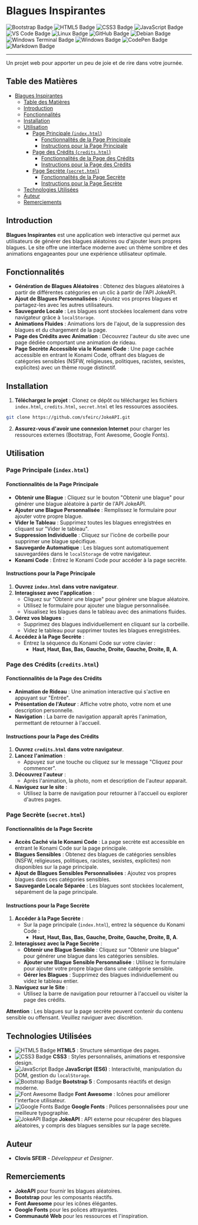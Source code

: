 # Blagues Inspirantes

![Bootstrap Badge](https://img.shields.io/badge/Bootstrap-563D7C?style=for-the-badge&logo=bootstrap&logoColor=white)
![HTML5 Badge](https://img.shields.io/badge/HTML5-E34F26?style=for-the-badge&logo=html5&logoColor=white)
![CSS3 Badge](https://img.shields.io/badge/CSS3-1572B6?style=for-the-badge&logo=css3&logoColor=white)
![JavaScript Badge](https://img.shields.io/badge/JavaScript-323330?style=for-the-badge&logo=javascript&logoColor=F7DF1E)
![VS Code Badge](https://img.shields.io/badge/Visual_Studio_Code-0078D4?style=for-the-badge&logo=visual%20studio%20code&logoColor=white)
![Linux Badge](https://img.shields.io/badge/Linux-FCC624?style=for-the-badge&logo=linux&logoColor=black)
![GitHub Badge](https://img.shields.io/badge/GitHub-100000?style=for-the-badge&logo=github&logoColor=white)
![Debian Badge](https://img.shields.io/badge/Debian-A81D33?style=for-the-badge&logo=debian&logoColor=white)
![Windows Terminal Badge](https://img.shields.io/badge/Windows%20Terminal-4D4D4D?style=for-the-badge&logo=windows%20terminal&logoColor=white)
![Windows Badge](https://img.shields.io/badge/Windows-0078D6?style=for-the-badge&logo=windows&logoColor=white)
![CodePen Badge](https://img.shields.io/badge/CodePen-000000?style=for-the-badge&logo=codepen&logoColor=white)
![Markdown Badge](https://img.shields.io/badge/Markdown-000000?style=for-the-badge&logo=markdown&logoColor=white)

---

Un projet web pour apporter un peu de joie et de rire dans votre journée.

## Table des Matières

- [Blagues Inspirantes](#blagues-inspirantes)
  - [Table des Matières](#table-des-matières)
  - [Introduction](#introduction)
  - [Fonctionnalités](#fonctionnalités)
  - [Installation](#installation)
  - [Utilisation](#utilisation)
    - [Page Principale (`index.html`)](#page-principale-indexhtml)
      - [Fonctionnalités de la Page Principale](#fonctionnalités-de-la-page-principale)
      - [Instructions pour la Page Principale](#instructions-pour-la-page-principale)
    - [Page des Crédits (`credits.html`)](#page-des-crédits-creditshtml)
      - [Fonctionnalités de la Page des Crédits](#fonctionnalités-de-la-page-des-crédits)
      - [Instructions pour la Page des Crédits](#instructions-pour-la-page-des-crédits)
    - [Page Secrète (`secret.html`)](#page-secrète-secrethtml)
      - [Fonctionnalités de la Page Secrète](#fonctionnalités-de-la-page-secrète)
      - [Instructions pour la Page Secrète](#instructions-pour-la-page-secrète)
  - [Technologies Utilisées](#technologies-utilisées)
  - [Auteur](#auteur)
  - [Remerciements](#remerciements)

## Introduction

**Blagues Inspirantes** est une application web interactive qui permet aux utilisateurs de générer des blagues aléatoires ou d'ajouter leurs propres blagues. Le site offre une interface moderne avec un thème sombre et des animations engageantes pour une expérience utilisateur optimale.

## Fonctionnalités

- **Génération de Blagues Aléatoires** : Obtenez des blagues aléatoires à partir de différentes catégories en un clic à partir de l'API JokeAPI.
- **Ajout de Blagues Personnalisées** : Ajoutez vos propres blagues et partagez-les avec les autres utilisateurs.
- **Sauvegarde Locale** : Les blagues sont stockées localement dans votre navigateur grâce à `localStorage`.
- **Animations Fluides** : Animations lors de l'ajout, de la suppression des blagues et du chargement de la page.
- **Page des Crédits avec Animation** : Découvrez l'auteur du site avec une page dédiée comportant une animation de rideau.
- **Page Secrète Accessible via le Konami Code** : Une page cachée accessible en entrant le Konami Code, offrant des blagues de catégories sensibles (NSFW, religieuses, politiques, racistes, sexistes, explicites) avec un thème rouge distinctif.

## Installation

1. **Téléchargez le projet** : Clonez ce dépôt ou téléchargez les fichiers `index.html`, `credits.html`, `secret.html` et les ressources associées.

```bash 
git clone https://github.com/sfeirc/JokeAPI.git
```

2. **Assurez-vous d'avoir une connexion Internet** pour charger les ressources externes (Bootstrap, Font Awesome, Google Fonts).

## Utilisation

### Page Principale (`index.html`)

#### Fonctionnalités de la Page Principale

- **Obtenir une Blague** : Cliquez sur le bouton "Obtenir une blague" pour générer une blague aléatoire à partir de l'API JokeAPI.
- **Ajouter une Blague Personnalisée** : Remplissez le formulaire pour ajouter votre propre blague.
- **Vider le Tableau** : Supprimez toutes les blagues enregistrées en cliquant sur "Vider le tableau".
- **Suppression Individuelle** : Cliquez sur l'icône de corbeille pour supprimer une blague spécifique.
- **Sauvegarde Automatique** : Les blagues sont automatiquement sauvegardées dans le `localStorage` de votre navigateur.
- **Konami Code** : Entrez le Konami Code pour accéder à la page secrète.

#### Instructions pour la Page Principale

1. **Ouvrez `index.html` dans votre navigateur**.
2. **Interagissez avec l'application** :
   - Cliquez sur "Obtenir une blague" pour générer une blague aléatoire.
   - Utilisez le formulaire pour ajouter une blague personnalisée.
   - Visualisez les blagues dans le tableau avec des animations fluides.
3. **Gérez vos blagues** :
   - Supprimez des blagues individuellement en cliquant sur la corbeille.
   - Videz le tableau pour supprimer toutes les blagues enregistrées.
4. **Accédez à la Page Secrète** :
   - Entrez la séquence du Konami Code sur votre clavier :
     - **Haut, Haut, Bas, Bas, Gauche, Droite, Gauche, Droite, B, A**.

### Page des Crédits (`credits.html`)

#### Fonctionnalités de la Page des Crédits

- **Animation de Rideau** : Une animation interactive qui s'active en appuyant sur "Entrée".
- **Présentation de l'Auteur** : Affiche votre photo, votre nom et une description personnelle.
- **Navigation** : La barre de navigation apparaît après l'animation, permettant de retourner à l'accueil.

#### Instructions pour la Page des Crédits

1. **Ouvrez `credits.html` dans votre navigateur**.
2. **Lancez l'animation** :
   - Appuyez sur une touche  ou cliquez sur le message "Cliquez pour commencer".
3. **Découvrez l'auteur** :
   - Après l'animation, la photo, nom et description de l'auteur apparait.
4. **Naviguez sur le site** :
   - Utilisez la barre de navigation pour retourner à l'accueil ou explorer d'autres pages.

### Page Secrète (`secret.html`)

#### Fonctionnalités de la Page Secrète

- **Accès Caché via le Konami Code** : La page secrète est accessible en entrant le Konami Code sur la page principale.
- **Blagues Sensibles** : Obtenez des blagues de catégories sensibles (NSFW, religieuses, politiques, racistes, sexistes, explicites) non disponibles sur la page principale.
- **Ajout de Blagues Sensibles Personnalisées** : Ajoutez vos propres blagues dans ces catégories sensibles.
- **Sauvegarde Locale Séparée** : Les blagues sont stockées localement, séparément de la page principale.

#### Instructions pour la Page Secrète

1. **Accéder à la Page Secrète** :
   - Sur la page principale (`index.html`), entrez la séquence du Konami Code :
     - **Haut, Haut, Bas, Bas, Gauche, Droite, Gauche, Droite, B, A**.
2. **Interagissez avec la Page Secrète** :
   - **Obtenir une Blague Sensible** : Cliquez sur "Obtenir une blague" pour générer une blague dans les catégories sensibles.
   - **Ajouter une Blague Sensible Personnalisée** : Utilisez le formulaire pour ajouter votre propre blague dans une catégorie sensible.
   - **Gérer les Blagues** : Supprimez des blagues individuellement ou videz le tableau entier.
3. **Naviguez sur le Site** :
   - Utilisez la barre de navigation pour retourner à l'accueil ou visiter la page des crédits.

**Attention** : Les blagues sur la page secrète peuvent contenir du contenu sensible ou offensant. Veuillez naviguer avec discrétion.

## Technologies Utilisées

- ![HTML5 Badge](https://img.shields.io/badge/HTML5-E34F26?style=flat-square&logo=html5&logoColor=white) **HTML5** : Structure sémantique des pages.
- ![CSS3 Badge](https://img.shields.io/badge/CSS3-1572B6?style=flat-square&logo=css3&logoColor=white) **CSS3** : Styles personnalisés, animations et responsive design.
- ![JavaScript Badge](https://img.shields.io/badge/JavaScript-F7DF1E?style=flat-square&logo=javascript&logoColor=black) **JavaScript (ES6)** : Interactivité, manipulation du DOM, gestion du `localStorage`.
- ![Bootstrap Badge](https://img.shields.io/badge/Bootstrap-563D7C?style=flat-square&logo=bootstrap&logoColor=white) **Bootstrap 5** : Composants réactifs et design moderne.
- ![Font Awesome Badge](https://img.shields.io/badge/Font%20Awesome-339AF0?style=flat-square&logo=fontawesome&logoColor=white) **Font Awesome** : Icônes pour améliorer l'interface utilisateur.
- ![Google Fonts Badge](https://img.shields.io/badge/Google%20Fonts-4285F4?style=flat-square&logo=googlefonts&logoColor=white) **Google Fonts** : Polices personnalisées pour une meilleure typographie.
- ![JokeAPI Badge](https://img.shields.io/badge/JokeAPI-00A859?style=flat-square&logo=code&logoColor=white) **JokeAPI** : API externe pour récupérer des blagues aléatoires, y compris des blagues sensibles sur la page secrète.

## Auteur

- **Clovis SFEIR** - *Développeur et Designer*.

## Remerciements

- **JokeAPI** pour fournir les blagues aléatoires.
- **Bootstrap** pour les composants réactifs.
- **Font Awesome** pour les icônes élégantes.
- **Google Fonts** pour les polices attrayantes.
- **Communauté Web** pour les ressources et l'inspiration.
